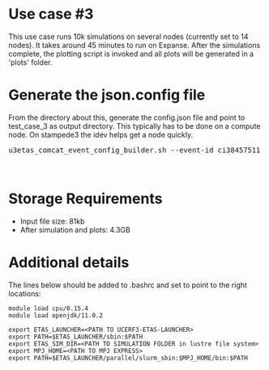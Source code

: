 # Use case #3

This use case runs 10k simulations on several nodes (currently set to 14 nodes). It takes around 45 minutes to run on Expanse. After the simulations complete, the plotting script is invoked and all plots will be generated in a 'plots' folder.

# Generate the json.config file
From the directory about this, generate the config.json file and point to test_case_3 as output directory.
This typically has to be done on a compute node. On stampede3 the idev helps get a node quickly.
<pre>
u3etas_comcat_event_config_builder.sh --event-id ci38457511 --num-simulations 10000 --days-before 7 --finite-surf-shakemap --finite-surf-shakemap-min-mag 5 --output-dir test_case_3 --random-seed 123456789


</pre>
# Storage Requirements

* Input file size: 81kb
* After simulation and plots: 4.3GB

# Additional details

The lines below should be added to .bashrc and set to point to the right locations:

```
module load cpu/0.15.4
module load openjdk/11.0.2

export ETAS_LAUNCHER=<PATH TO UCERF3-ETAS-LAUNCHER>
export PATH=$ETAS_LAUNCHER/sbin:$PATH
export ETAS_SIM_DIR=<PATH TO SIMULATION FOLDER in lustre file system>
export MPJ_HOME=<PATH TO MPJ EXPRESS>
export PATH=$ETAS_LAUNCHER/parallel/slurm_sbin:$MPJ_HOME/bin:$PATH
```

